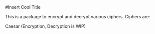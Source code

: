 #Insert Cool Title

This is a package to encrypt and decrypt various ciphers.
Ciphers are:

Caesar (Encryption, Decryption is WIP)